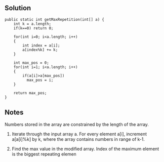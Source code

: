 ## Solution

```
public static int getMaxRepetition(int[] a) {
    int k = a.length;
    if(k==0) return 0;
    
    for(int i=0; i<a.length; i++)
    {
        int index = a[i];
        a[index%k] += k;
    }
    
    int max_pos = 0;
    for(int i=1; i<a.length; i++)
    {
        if(a[i]>a[max_pos])
          max_pos = i;
    }
    
    return max_pos;  
}
```

## Notes
Numbers stored in the array are constrained by the length of the array.

1. Iterate through the input array a. For every element a[i], increment a[a[i]%k] by k, where the array contains numbers in range of k-1.

2. Find the max value in the modified array. Index of the maximum element is the biggest repeating elemen